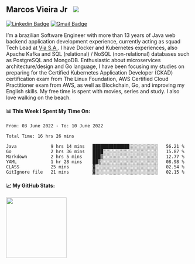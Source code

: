 ## Marcos Vieira Jr &nbsp; ![](https://visitor-badge.glitch.me/badge?page_id=marcosvieirajr.marcosvieirajr)

[![Linkedin Badge](https://img.shields.io/badge/-marcosvieirajr-blue?style=flat&logo=linkedin&logoColor=white)][linkedin]
[![Gmail Badge](https://img.shields.io/badge/-marcosvieirajr-FF4500?style=flat&logo=gmail&logoColor=white)][gmail]

I’m a brazilian Software Engineer with more than 13 years of Java web backend application development experience, currently acting as squad Tech Lead at [Via S.A.](https://www.via.com.br/). I have Docker and Kubernetes experiences, also Apache Kafka and SQL (relational) / NoSQL (non-relational) databases such as PostgreSQL and MongoDB. 
Enthusiastic about microservices architecture/design and Go language, I have been focusing my studies on preparing for the Certified Kubernetes Application Developer (CKAD) certification exam from The Linux Foundation, AWS Certified Cloud Practitioner exam from AWS, as well as Blockchain, Go, and improving my English skills. My free time is spent with movies, series and study. I also love walking on the beach.

#### 📊 This Week I Spent My Time On:
<!--START_SECTION:waka-->

```text
From: 03 June 2022 - To: 10 June 2022

Total Time: 16 hrs 26 mins

Java             9 hrs 14 mins   ██████████████░░░░░░░░░░░   56.21 %
Go               2 hrs 36 mins   ████░░░░░░░░░░░░░░░░░░░░░   15.87 %
Markdown         2 hrs 5 mins    ███▒░░░░░░░░░░░░░░░░░░░░░   12.77 %
YAML             1 hr 28 mins    ██▒░░░░░░░░░░░░░░░░░░░░░░   08.98 %
CLASS            25 mins         ▓░░░░░░░░░░░░░░░░░░░░░░░░   02.54 %
GitIgnore file   21 mins         ▓░░░░░░░░░░░░░░░░░░░░░░░░   02.15 %
```

<!--END_SECTION:waka-->
#### 📈 **My GitHub Stats:**

<img height="165em" src="https://github-readme-stats.vercel.app/api/top-langs/?username=marcosvieirajr&show_icons=true&hide_border=true&layout=compact&langs_count=8"/>

<!--
- 📝 [Resume](https://github.com/marcosvieirajr/marcosvieirajr/blob/main/resume.pdf).
-->

[linkedin]: https://www.linkedin.com/in/marcosvieirajr
[dev]: https://dev.to/marcosvieirajr
[gmail]: mailto:marcosvieirajr@gmail.com
